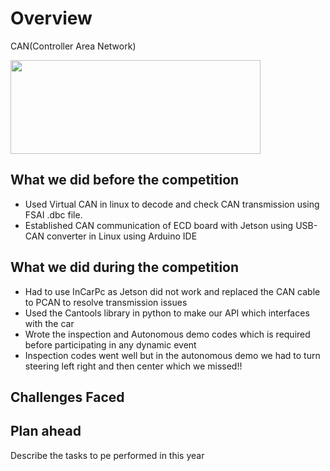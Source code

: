# Overview 
CAN(Controller Area Network)

<img src ="https://i.ytimg.com/vi/i5iWAl74Iug/maxresdefault.jpg" width="400" height="150" class="center">


## What we did before the competition

- Used Virtual CAN in linux to decode and check CAN transmission using FSAI .dbc file.
- Established CAN communication of ECD board with Jetson using USB-CAN converter in Linux using Arduino IDE

## What we did during the competition
- Had to use InCarPc as Jetson did not work and replaced the CAN cable to PCAN to resolve transmission issues
- Used the Cantools library in python to make our API which interfaces with the car 
- Wrote the inspection and Autonomous demo codes which is required before participating in any dynamic event
- Inspection codes went well but in the autonomous demo we had to turn steering left right and then center which we missed!!

## Challenges Faced

## Plan ahead
Describe the tasks to pe performed in this year


